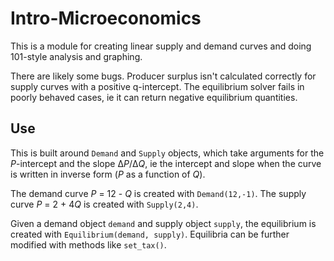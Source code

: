 # Intro-Microeconomics

This is a module for creating linear supply and demand curves and doing 101-style analysis and graphing.

There are likely some bugs. Producer surplus isn't calculated correctly for supply curves with a positive q-intercept. The equilibrium solver fails in poorly behaved cases, ie it can return negative equilibrium quantities.


## Use
This is built around `Demand` and `Supply` objects, which take arguments for the *P*-intercept and the slope Δ*P*/Δ*Q*, ie the intercept and slope when the curve is written in inverse form (*P* as a function of *Q*). 

The demand curve *P* = 12 - *Q* is created with `Demand(12,-1)`. The supply curve *P* = 2 + 4*Q* is created with `Supply(2,4)`. 

Given a demand object `demand` and supply object `supply`, the equilibrium is created with `Equilibrium(demand, supply)`. Equilibria can be further modified with methods like `set_tax()`.
